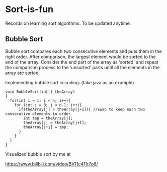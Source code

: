 # Sort-is-fun
Records on learning sort algorithms. To be updated anytime. 

## Bubble Sort
Bubble sort compares each two consecutive elements and puts them in the right order. After comparison, the largest element would be sorted to the end of the array. Consider the end part of the array as 'sorted' and repeat the comparison process to the 'unsorted' parts until all the elements in the array are sorted. 

Implementing bubble sort in coding:
(take java as an example)
```
void BubbleSort(int[] theArray)
{
  for(int i = 1; i < n; i++){
    for (int j = 0; j < n-1; j++){
      if(theArray[j] > theArray[j+1]){ //swap to keep each two consecutive elements in order
        int tmp = theArray[j];
        theArray[j] = theArray[j+1];
        theArray[j+1] = tmp;
      }
    }
  }
}
```
Visualized bubble sort by me at

https://www.bilibili.com/video/BV11c411r7o6/

